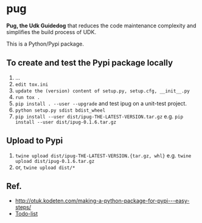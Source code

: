 
pug
==
**Pug, the Udk Guidedog** that reduces the code maintenance complexity and simplifies the build process of UDK.

This is a Python/Pypi package.


## To create and test the Pypi package locally
1. ...
2. `edit tox.ini`
3. `update the (version) content of setup.py, setup.cfg, __init__.py`
4. `run tox .`
5. `pip install . --user --upgrade` and test ipug on a unit-test project.
5. `python setup.py sdist bdist_wheel`
6. `pip install --user dist/ipug-THE-LATEST-VERSION.tar.gz` e.g. `pip install --user dist/ipug-0.1.6.tar.gz`

## Upload to Pypi
1. `twine upload dist/ipug-THE-LATEST-VERSION.{tar.gz, whl}` e.g. `twine upload dist/ipug-0.1.6.tar.gz`
2. or, `twine upload dist/*`

## Ref.
- http://otuk.kodeten.com/making-a-python-package-for-pypi---easy-steps/
- [Todo-list](https://hackmd.io/SeYaoagMTkeJEF6LrM6DPw?view)
